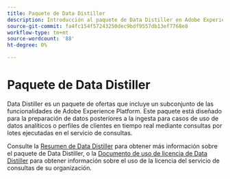 ```yaml
---
title: Paquete de Data Distiller
description: Introducción al paquete de Data Distiller en Adobe Experience Platform.
source-git-commit: fa4fc154f57243250dec9bdf9557db13ef7768e8
workflow-type: tm+mt
source-wordcount: '88'
ht-degree: 0%

---
```


# Paquete de Data Distiller

Data Distiller es un paquete de ofertas que incluye un subconjunto de las funcionalidades de Adobe Experience Platform. Este paquete está diseñado para la preparación de datos posteriores a la ingesta para casos de uso de datos analíticos o perfiles de clientes en tiempo real mediante consultas por lotes ejecutadas en el servicio de consultas.

Consulte la [Resumen de Data Distiller](../data-distiller/overview.md) para obtener más información sobre el paquete de Data Distiller, o la [Documento de uso de licencia de Data Distiller](../data-distiller/license-usage.md) para obtener información sobre el uso de la licencia del servicio de consultas de su organización.

